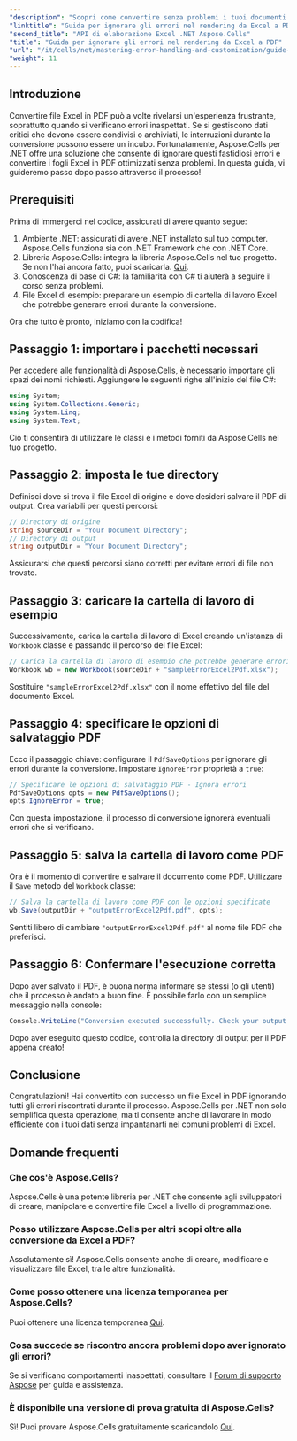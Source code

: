 ```yaml
---
"description": "Scopri come convertire senza problemi i tuoi documenti Excel in PDF utilizzando Aspose.Cells per .NET, evitando errori durante il processo di conversione. Questa guida dettagliata fornisce istruzioni chiare e frammenti di codice essenziali."
"linktitle": "Guida per ignorare gli errori nel rendering da Excel a PDF"
"second_title": "API di elaborazione Excel .NET Aspose.Cells"
"title": "Guida per ignorare gli errori nel rendering da Excel a PDF"
"url": "/it/cells/net/mastering-error-handling-and-customization/guide-ignore-errors-in-excel/"
"weight": 11
---
```


## Introduzione

Convertire file Excel in PDF può a volte rivelarsi un'esperienza frustrante, soprattutto quando si verificano errori inaspettati. Se si gestiscono dati critici che devono essere condivisi o archiviati, le interruzioni durante la conversione possono essere un incubo. Fortunatamente, Aspose.Cells per .NET offre una soluzione che consente di ignorare questi fastidiosi errori e convertire i fogli Excel in PDF ottimizzati senza problemi. In questa guida, vi guideremo passo dopo passo attraverso il processo!

## Prerequisiti

Prima di immergerci nel codice, assicurati di avere quanto segue:

1. Ambiente .NET: assicurati di avere .NET installato sul tuo computer. Aspose.Cells funziona sia con .NET Framework che con .NET Core.
2. Libreria Aspose.Cells: integra la libreria Aspose.Cells nel tuo progetto. Se non l'hai ancora fatto, puoi scaricarla. [Qui](https://releases.aspose.com/cells/net/).
3. Conoscenza di base di C#: la familiarità con C# ti aiuterà a seguire il corso senza problemi.
4. File Excel di esempio: preparare un esempio di cartella di lavoro Excel che potrebbe generare errori durante la conversione.

Ora che tutto è pronto, iniziamo con la codifica!

## Passaggio 1: importare i pacchetti necessari

Per accedere alle funzionalità di Aspose.Cells, è necessario importare gli spazi dei nomi richiesti. Aggiungere le seguenti righe all'inizio del file C#:

```csharp
using System;
using System.Collections.Generic;
using System.Linq;
using System.Text;
```

Ciò ti consentirà di utilizzare le classi e i metodi forniti da Aspose.Cells nel tuo progetto.

## Passaggio 2: imposta le tue directory

Definisci dove si trova il file Excel di origine e dove desideri salvare il PDF di output. Crea variabili per questi percorsi:

```csharp
// Directory di origine
string sourceDir = "Your Document Directory";
// Directory di output
string outputDir = "Your Document Directory";
```

Assicurarsi che questi percorsi siano corretti per evitare errori di file non trovato.

## Passaggio 3: caricare la cartella di lavoro di esempio

Successivamente, carica la cartella di lavoro di Excel creando un'istanza di `Workbook` classe e passando il percorso del file Excel:

```csharp
// Carica la cartella di lavoro di esempio che potrebbe generare errori durante la conversione
Workbook wb = new Workbook(sourceDir + "sampleErrorExcel2Pdf.xlsx");
```

Sostituire `"sampleErrorExcel2Pdf.xlsx"` con il nome effettivo del file del documento Excel.

## Passaggio 4: specificare le opzioni di salvataggio PDF

Ecco il passaggio chiave: configurare il `PdfSaveOptions` per ignorare gli errori durante la conversione. Impostare `IgnoreError` proprietà a `true`:

```csharp
// Specificare le opzioni di salvataggio PDF - Ignora errori
PdfSaveOptions opts = new PdfSaveOptions();
opts.IgnoreError = true;
```

Con questa impostazione, il processo di conversione ignorerà eventuali errori che si verificano.

## Passaggio 5: salva la cartella di lavoro come PDF

Ora è il momento di convertire e salvare il documento come PDF. Utilizzare il `Save` metodo del `Workbook` classe:

```csharp
// Salva la cartella di lavoro come PDF con le opzioni specificate
wb.Save(outputDir + "outputErrorExcel2Pdf.pdf", opts);
```

Sentiti libero di cambiare `"outputErrorExcel2Pdf.pdf"` al nome file PDF che preferisci.

## Passaggio 6: Confermare l'esecuzione corretta

Dopo aver salvato il PDF, è buona norma informare se stessi (o gli utenti) che il processo è andato a buon fine. È possibile farlo con un semplice messaggio nella console:

```csharp
Console.WriteLine("Conversion executed successfully. Check your output directory for the PDF.");
```

Dopo aver eseguito questo codice, controlla la directory di output per il PDF appena creato!

## Conclusione

Congratulazioni! Hai convertito con successo un file Excel in PDF ignorando tutti gli errori riscontrati durante il processo. Aspose.Cells per .NET non solo semplifica questa operazione, ma ti consente anche di lavorare in modo efficiente con i tuoi dati senza impantanarti nei comuni problemi di Excel.

## Domande frequenti

### Che cos'è Aspose.Cells?

Aspose.Cells è una potente libreria per .NET che consente agli sviluppatori di creare, manipolare e convertire file Excel a livello di programmazione.

### Posso utilizzare Aspose.Cells per altri scopi oltre alla conversione da Excel a PDF?

Assolutamente sì! Aspose.Cells consente anche di creare, modificare e visualizzare file Excel, tra le altre funzionalità.

### Come posso ottenere una licenza temporanea per Aspose.Cells?

Puoi ottenere una licenza temporanea [Qui](https://purchase.aspose.com/temporary-license/).

### Cosa succede se riscontro ancora problemi dopo aver ignorato gli errori?

Se si verificano comportamenti inaspettati, consultare il [Forum di supporto Aspose](https://forum.aspose.com/c/cells/9) per guida e assistenza.

### È disponibile una versione di prova gratuita di Aspose.Cells?

Sì! Puoi provare Aspose.Cells gratuitamente scaricandolo [Qui](https://releases.aspose.com/).